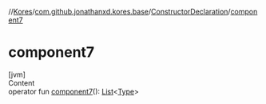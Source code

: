//[Kores](../../index.md)/[com.github.jonathanxd.kores.base](../index.md)/[ConstructorDeclaration](index.md)/[component7](component7.md)



# component7  
[jvm]  
Content  
operator fun [component7](component7.md)(): [List](https://kotlinlang.org/api/latest/jvm/stdlib/kotlin.collections/-list/index.html)<[Type](https://docs.oracle.com/javase/8/docs/api/java/lang/reflect/Type.html)>  



